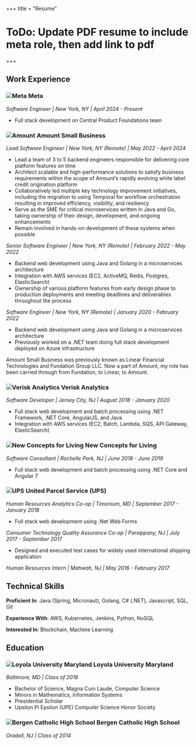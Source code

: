 +++
title = "Resume"
# ToDo: Update PDF resume to include meta role, then add link to pdf
+++

## Work Experience

### ![Meta](./images/meta_icon.png "resume-icon") Meta

*Software Engineer \| New York, NY \| April 2024 - Present*
* Full stack development on Central Product Foundations team

### ![Amount](./images/amount_icon.png "resume-icon") Amount Small Business 

*Lead Software Engineer \| New York, NY (Remote) \| May 2022 - April 2024*
* Lead a team of 3 to 5 backend engineers responsible for delivering core platform features on time
* Architect scalable and high-performance solutions to satisfy business requirements within the scope of Amount’s rapidly evolving white label credit origination platform
* Collaboratively led multiple key technology improvement initiatives, including the migration to using Temporal for workflow orchestration resulting in improved efficiency, visibility, and resiliency
* Serve as the SME for critical microservices written in Java and Go, taking ownership of their design, development, and ongoing enhancements
* Remain involved in hands-on development of these systems when possible

*Senior Software Engineer \| New York, NY (Remote) \| February 2022 - May 2022*
* Backend web development using Java and Golang in a microservices architecture
* Integration with AWS services (EC2, ActiveMQ, Redis, Postgres, ElasticSearch)
* Ownership of various platform features from early design phase to production deployments and meeting deadlines and deliverables throughout the process

*Software Engineer \| New York, NY (Remote) \| January 2020 - February 2022*
* Backend web development using Java and Golang in a microservices architecture
* Previously worked on a .NET team doing full stack development deployed on Azure infrastructure

Amount Small Business was previously known as Linear Financial Technologies and Fundation Group LLC.
Now a part of Amount, my role has been carried through from Fundation, to Linear, to Amount.

### ![Verisk Analytics](./images/verisk_icon.png "resume-icon") Verisk Analytics

*Software Developer \| Jersey City, NJ \| August 2018 - January 2020*
* Full stack web development and batch processing using .NET Framework, .NET Core, AngularJS, and Java
* Integration with AWS services (EC2, Batch, Lambda, SQS, API Gateway, ElasticSearch)

### ![New Concepts for Living](./images/ncfl_icon.png "resume-icon") New Concepts for Living

*Software Consultant \| Rochelle Park, NJ \| June 2018 - June 2019*
* Full stack web development and batch processing using .NET Core and Angular 7

### ![UPS](./images/ups_icon.png "resume-icon") United Parcel Service (UPS)

*Human Resources Analytics Co-op \| Timonium, MD \| September 2017 - January 2018*
* Full stack web development using .Net Web Forms

*Consumer Technology Quality Assurance Co-op \| Parsippany, NJ \| July 2017 - September 2017*
* Designed and executed test cases for widely used international shipping application

*Human Resources Intern \| Mahwah, NJ \| May 2016 - February 2017*

## Technical Skills

**Proficient In**: Java (Spring, Micronaut), Golang, C# (.NET), Javascript, SQL, Git

**Experience With**: AWS, Kubernetes, Jenkins, Python, NoSQL

**Interested In**: Blockchain, Machine Learning

## Education

### ![Loyola University Maryland](./images/loyola_icon.webp "resume-icon") Loyola University Maryland

*Baltimore, MD \| Class of 2018*
* Bachelor of Science, Magna Cum Laude, Computer Science
* Minors in Mathematics, Information Systems
* Presidential Scholar
* Upsilon Pi Epsilon (UPE) Computer Science Honor Society

### ![Bergen Catholic High School](./images/bergen_catholic_icon.webp "resume-icon") Bergen Catholic High School

*Oradell, NJ \| Class of 2014*
